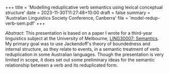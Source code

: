 +++
title = 'Modelling reduplicative verb semantics using lexical conceptual structure'
date = 2023-11-30T11:27:48+10:00
draft = false
summary = 'Australian Linguistics Society Conference, Canberra'
file = 'model-redup-verb-sem.pdf'
+++

*Abstract*: This presentation is based on a paper I wrote for a third-year linguistics subject at the University of Melbourne, [LING30007: Semantics](https://handbook.unimelb.edu.au/2025/subjects/ling30007). My primary goal was to use Jackendoff's theory of boundedness and internal structure, as they relate to events, in a semantic treatment of verb reduplication in some Australian languages. Though the presentation is very limited in scope, it does set out some preliminary ideas for the semantic relationship between a verb and its reduplicated form.
